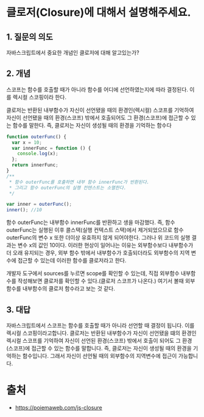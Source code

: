 # 클로저(Closure)에 대해서 설명해주세요.

## 1. 질문의 의도

자바스크립트에서 중요한 개념인 클로저에 대해 알고있는가?

## 2. 개념

스코프는 함수를 호출할 때가 아니라 함수를 어디에 선언하였는지에 따라 결정된다. 이를 렉시컬 스코핑이라 한다.

클로저는 반환된 내부함수가 자신이 선언됐을 때의 환경인(렉시컬) 스코프를 기억하여 자신이 선언됐을 때의 환경(스코프) 밖에서 호출되어도 그 환경(스코프)에 접근할 수 있는 함수를 말한다. 즉, 클로저는 자신이 생성될 때의 환경을 기억하는 함수다

```js
function outerFunc() {
  var x = 10;
  var innerFunc = function () {
    console.log(x);
  };
  return innerFunc;
}
/**
 * 함수 outerFunc를 호출하면 내부 함수 innerFunc가 반환된다.
 * 그리고 함수 outerFunc의 실행 컨텐스트는 소멸한다.
 */

var inner = outerFunc();
inner(); //10
```

함수 outerFunc는 내부함수 innerFunc를 반환하고 생을 마감했다. 즉, 함수 outerFunc는 실행된 이후 콜스택(실행 컨텍스트 스택)에서 제거되었으므로 함수 outerFunc의 변수 x 또한 더이상 유효하지 않게 되어야한다. 그러나 위 코드의 실행 결과는 변수 x의 값인 10이다. 이러한 현상이 일어나는 이유는 외부함수보다 내부함수가 더 오래 유지되는 경우, 외부 함수 밖에서 내부함수가 호출되더라도 외부함수의 지역 변수에 접근할 수 있는데 이러한 함수를 클로저라고 한다.

개발자 도구에서 sources를 누르면 scope를 확인할 수 있는데, 직접 외부함수 내부함수를 작성해보면 클로저를 확인할 수 있다.(클로저 스코프가 나온다.) 여기서 볼때 외부함수를 내부함수의 클로저 함수라고 보는 것 같다.

## 3. 대답

자바스크립트에서 스코프는 함수를 호출할 때가 아니라 선언할 때 결정이 됩니다. 이를 렉시컬 스코핑이라고합니다. 클로저는 반환된 내부함수가 자신이 선언됐을 떄의 환경인 렉시컬 스코프를 기억하여 자신이 선언된 환경(스코프) 밖에서 호출이 되어도 그 환경(스코프)에 접근할 수 있는 함수를 말합니다. 즉, 클로저는 자신이 생성될 때의 환경을 기억하는 함수입니다. 그래서 자신이 선언될 때의 외부함수의 지역변수에 접근이 가능합니다.

# 출처

- https://poiemaweb.com/js-closure

#
